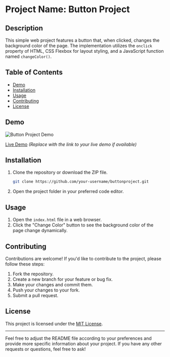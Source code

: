 # Project Name: Button Project

## Description
This simple web project features a button that, when clicked, changes the background color of the page. The implementation utilizes the `onclick` property of HTML, CSS Flexbox for layout styling, and a JavaScript function named `changeColor()`.

## Table of Contents
- [Demo](#demo)
- [Installation](#installation)
- [Usage](#usage)
- [Contributing](#contributing)
- [License](#license)

## Demo
![Button Project Demo](demo.gif)

[Live Demo](#) *(Replace with the link to your live demo if available)*

## Installation
1. Clone the repository or download the ZIP file.
   ```bash
   git clone https://github.com/your-username/buttonproject.git
   ```
2. Open the project folder in your preferred code editor.

## Usage
1. Open the `index.html` file in a web browser.
2. Click the "Change Color" button to see the background color of the page change dynamically.

## Contributing
Contributions are welcome! If you'd like to contribute to the project, please follow these steps:
1. Fork the repository.
2. Create a new branch for your feature or bug fix.
3. Make your changes and commit them.
4. Push your changes to your fork.
5. Submit a pull request.

## License
This project is licensed under the [MIT License](LICENSE).

---

Feel free to adjust the README file according to your preferences and provide more specific information about your project. If you have any other requests or questions, feel free to ask!

